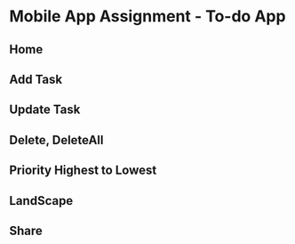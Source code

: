 # Mobile App Assignment - To-do App

## Home

## Add Task

## Update Task

## Delete, DeleteAll

## Priority Highest to Lowest

## LandScape

## Share